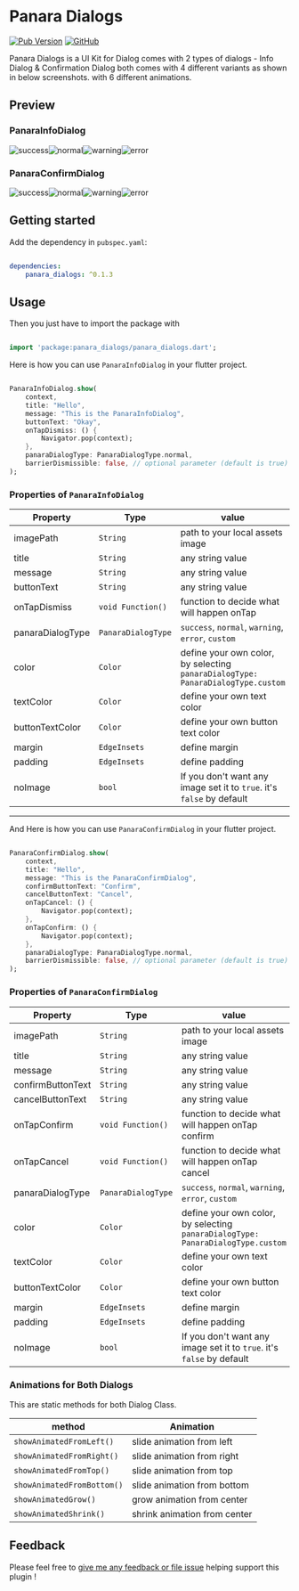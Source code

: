 # Panara Dialogs
[![Pub Version](https://img.shields.io/pub/v/panara_dialogs?style=plastic)](https://pub.dev/packages/panara_dialogs) [![GitHub](https://img.shields.io/github/license/PanaraStudios/panaradialogs?style=plastic)](https://pub.dev/packages/panara_dialogs/license) 

Panara Dialogs is a UI Kit for Dialog comes with 2 types of dialogs - Info Dialog & Confirmation Dialog both comes with 4 different variants as shown in below screenshots. with 6 different animations.


## Preview

### PanaraInfoDialog

![success](https://raw.githubusercontent.com/PanaraStudios/panaradialogs/master/preview_images/info_success.png)![normal](https://raw.githubusercontent.com/PanaraStudios/panaradialogs/master/preview_images/info_normal.png)![warning](https://raw.githubusercontent.com/PanaraStudios/panaradialogs/master/preview_images/info_warning.png)![error](https://raw.githubusercontent.com/PanaraStudios/panaradialogs/master/preview_images/info_error.png)

### PanaraConfirmDialog
![success](https://raw.githubusercontent.com/PanaraStudios/panaradialogs/master/preview_images/confirm_success.png)![normal](https://raw.githubusercontent.com/PanaraStudios/panaradialogs/master/preview_images/confirm_normal.png)![warning](https://raw.githubusercontent.com/PanaraStudios/panaradialogs/master/preview_images/confirm_warning.png)![error](https://raw.githubusercontent.com/PanaraStudios/panaradialogs/master/preview_images/confirm_error.png)

  

## Getting started
Add the dependency in  `pubspec.yaml`:

```yaml

dependencies:
    panara_dialogs: ^0.1.3

```

## Usage

Then you just have to import the package with

```dart

import 'package:panara_dialogs/panara_dialogs.dart';

```


Here is how you can use `PanaraInfoDialog` in your flutter project.
```dart

PanaraInfoDialog.show(
    context, 
    title: "Hello",
    message: "This is the PanaraInfoDialog",
    buttonText: "Okay",
    onTapDismiss: () {
        Navigator.pop(context);
    },
    panaraDialogType: PanaraDialogType.normal,
    barrierDismissible: false, // optional parameter (default is true)
);

```

### Properties of `PanaraInfoDialog`
| Property | Type | value |
|--|--|--|
| imagePath | `String` | path to your local assets image  |
| title | `String` | any string value  |
| message | `String` | any string value  |
| buttonText | `String` | any string value  |
| onTapDismiss | `void Function()` | function to decide what will happen onTap  |
| panaraDialogType | `PanaraDialogType` | `success`, `normal`, `warning`, `error`, `custom`  |
| color | `Color` | define your own color, by selecting ```panaraDialogType: PanaraDialogType.custom```  |
| textColor | `Color` | define your own text color  |
| buttonTextColor | `Color` | define your own button text color  |
| margin | `EdgeInsets` | define margin  |
| padding | `EdgeInsets` | define padding  |
| noImage | `bool` | If you don't want any image set it to `true`. it's `false` by default |

---
And Here is how you can use `PanaraConfirmDialog` in your flutter project.
```dart

PanaraConfirmDialog.show(
    context, 
    title: "Hello",
    message: "This is the PanaraConfirmDialog",
    confirmButtonText: "Confirm",
    cancelButtonText: "Cancel",
    onTapCancel: () {
        Navigator.pop(context);
    },
    onTapConfirm: () {
        Navigator.pop(context);
    },
    panaraDialogType: PanaraDialogType.normal,
    barrierDismissible: false, // optional parameter (default is true)
);

```

### Properties of `PanaraConfirmDialog`
| Property | Type | value |
|--|--|--|
| imagePath | `String` | path to your local assets image  |
| title | `String` | any string value  |
| message | `String` | any string value  |
| confirmButtonText | `String` | any string value  |
| cancelButtonText | `String` | any string value  |
| onTapConfirm | `void Function()` | function to decide what will happen onTap confirm |
| onTapCancel | `void Function()` | function to decide what will happen onTap cancel |
| panaraDialogType | `PanaraDialogType` | `success`, `normal`, `warning`, `error`, `custom`  |
| color | `Color` | define your own color, by selecting ```panaraDialogType: PanaraDialogType.custom```  |
| textColor | `Color` | define your own text color  |
| buttonTextColor | `Color` | define your own button text color  |
| margin | `EdgeInsets` | define margin  |
| padding | `EdgeInsets` | define padding  |
| noImage | `bool` | If you don't want any image set it to `true`. it's `false` by default |


### Animations for Both Dialogs
This are static methods for both Dialog Class.

|method|Animation|
|--|--|
|`showAnimatedFromLeft()`|slide animation from left|
|`showAnimatedFromRight()`|slide animation from right|
|`showAnimatedFromTop()`|slide animation from top|
|`showAnimatedFromBottom()`|slide animation from bottom|
|`showAnimatedGrow()`|grow animation from center|
|`showAnimatedShrink()`|shrink animation from center|

  

## Feedback

Please feel free to  [give me any feedback or file issue](https://github.com/PanaraStudios/panaradialogs/issues)  helping support this plugin !